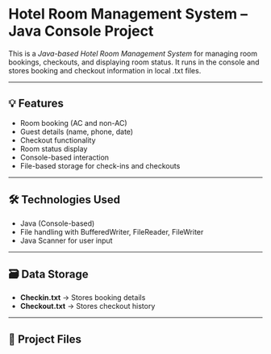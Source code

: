 # Hotel Room Management System – Java Console Project

This is a *Java-based Hotel Room Management System* for managing room bookings, checkouts, and displaying room status. It runs in the console and stores booking and checkout information in local .txt files.

---

## 💡 Features

- Room booking (AC and non-AC)
- Guest details (name, phone, date)
- Checkout functionality
- Room status display
- Console-based interaction
- File-based storage for check-ins and checkouts

---

## 🛠 Technologies Used

- Java (Console-based)
- File handling with BufferedWriter, FileReader, FileWriter
- Java Scanner for user input

---

## 🗃 Data Storage

- **Checkin.txt** → Stores booking details
- **Checkout.txt** → Stores checkout history

---

## 📂 Project Files
